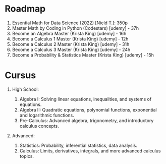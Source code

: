 # Roadmap

1. Essential Math for Data Science (2022) [Nield T.]: 350p
1. Master Math by Coding in Python (Codestars) [udemy] - 37h
1. Become an Algebra Master (Krista King) [udemy] - 16h
1. Become a Calculus 1 Master (Krista King) [udemy] - 12h
1. Become a Calculus 2 Master (Krista King) [udemy] - 31h
1. Become a Calculus 3 Master (Krista King) [udemy] - 24h
1. Become a Probability & Statistics Master (Krista King) [udemy] - 15h

# Cursus

1. High School:

   1. Algebra I: Solving linear equations, inequalities, and systems of equations.
   2. Algebra II: Quadratic equations, polynomial functions, exponential and logarithmic functions.
   3. Pre-Calculus: Advanced algebra, trigonometry, and introductory calculus concepts.

2. Advanced:

   1. Statistics: Probability, inferential statistics, data analysis.
   2. Calculus: Limits, derivatives, integrals, and more advanced calculus topics.
